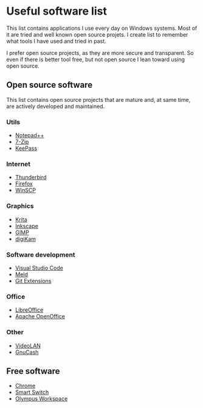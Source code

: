 # Useful software list

This list contains applications I use every day on Windows systems. Most of it are tried and well known open source projets. I create list to remember what tools I have used and tried in past.

I prefer open source projects, as they are more secure and transparent. So even if there is better tool free, but not open source I lean toward using open source. 


## Open source software

This list contains open source projects that are mature and, at same time, are actively developed and maintained.

### Utils

* [Notepad++](https://notepad-plus-plus.org/)
* [7-Zip](https://www.7-zip.org/)
* [KeePass](https://keepass.info/)

### Internet

* [Thunderbird](https://www.thunderbird.net/)
* [Firefox](https://www.mozilla.org/firefox/)
* [WinSCP](https://winscp.net/eng/download.php)

### Graphics

* [Krita](https://krita.org/en/homepage/)
* [Inkscape](https://inkscape.org/en/)
* [GIMP](https://www.gimp.org/)
* [digiKam](https://www.digikam.org/)

### Software development

* [Visual Studio Code](https://code.visualstudio.com/)
* [Meld](http://meldmerge.org/)
* [Git Extensions](https://gitextensions.github.io/)

### Office

* [LibreOffice](https://pl.libreoffice.org)
* [Apache OpenOffice](https://www.openoffice.org)

### Other

* [VideoLAN](https://www.videolan.org)
* [GnuCash](https://www.gnucash.org)


## Free software

* [Chrome](https://www.google.com/chrome/)
* [Smart Switch](https://www.samsung.com/smart-switch/)
* [Olympus Workspace](http://app.olympus-imaging.com/olympusworkspace)



